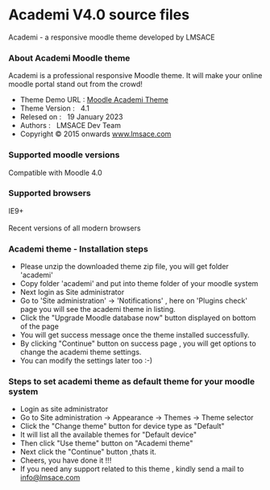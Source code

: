 # Academi V4.0 source files

Academi - a responsive moodle theme developed by LMSACE

<div class="content">
<div class="read-me">

<h3>About Academi Moodle theme</h3>

<p>Academi is a professional responsive Moodle theme. It will make your online moodle portal stand out from the crowd! </p>

<ul>
<li>Theme Demo URL : <a href="http://moodle.lmsace.com/?theme=academi">Moodle Academi Theme</a></li>

<li>Theme Version : &nbsp; 4.1 </li>

<li>Relesed on : &nbsp; 19 January 2023</li>

<li>Authors : &nbsp; LMSACE Dev Team</li>

<li>Copyright &copy; 2015 onwards <a href="http://www.lmsace.com">www.lmsace.com</a></li>

</ul>

<h3>Supported moodle versions</h3>

<p>Compatible with Moodle 4.0 </p>

<h3>Supported browsers</h3>

<p>IE9+ <br /><br />
Recent versions of all modern browsers
</p>

<h3>Academi theme - Installation steps</h3>

<ul>


<li>Please unzip the downloaded theme zip file, you will get folder 'academi'</li>

<li>Copy folder 'academi' and put into theme folder of your moodle system</li>

<li>Next login as Site administrator</li>

<li>Go to 'Site administration' -> 'Notifications' , here on 'Plugins check' page you will see the academi theme in listing.</li>

<li>Click the "Upgrade Moodle database now" button displayed on bottom of the page</li>

<li>You will get success message once the theme installed successfully.</li>

<li>By clicking "Continue" button on success page , you will get options to change the academi theme settings.</li>

<li>You can modify the settings later too :-)</li>

</ul>


<h3>Steps to set academi theme as default theme for your moodle system</h3>

<ul>

<li>Login as site administrator</li>

<li>Go to Site administration -> Appearance -> Themes -> Theme selector</li>

<li>Click the "Change theme" button for device type as "Default"</li>

<li>It will list all the available themes for "Default device"</li>

<li>Then click "Use theme" button on "Academi theme"</li>

<li>Next click the "Continue" button ,thats it.</li>

<li>Cheers, you have done it !!!</li>

<li>If you need any support related to this theme , kindly send a mail to <a href="mailto:info@lmsace.com">info@lmsace.com</a></li>

</ul>

</div>
</div>